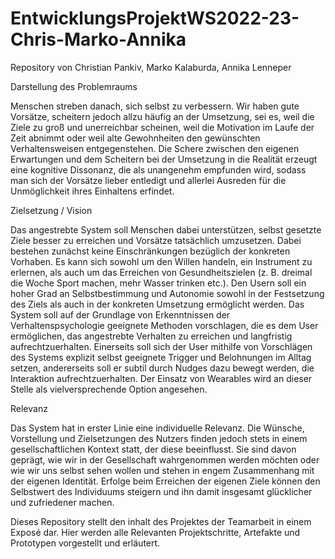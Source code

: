 # EntwicklungsProjektWS2022-23-Chris-Marko-Annika
Repository von Christian Pankiv, Marko Kalaburda, Annika Lenneper

Darstellung des Problemraums 

Menschen streben danach, sich selbst zu verbessern. Wir haben gute Vorsätze, scheitern jedoch allzu häufig an der Umsetzung, sei es, weil die Ziele zu groß und unerreichbar scheinen, weil die Motivation im Laufe der Zeit abnimmt oder weil alte Gewohnheiten den gewünschten Verhaltensweisen entgegenstehen. Die Schere zwischen den eigenen Erwartungen und dem Scheitern bei der Umsetzung in die Realität erzeugt eine kognitive Dissonanz, die als unangenehm empfunden wird, sodass man sich der Vorsätze lieber entledigt und allerlei Ausreden für die Unmöglichkeit ihres Einhaltens erfindet. 

 

Zielsetzung / Vision 

Das angestrebte System soll Menschen dabei unterstützen, selbst gesetzte Ziele besser zu erreichen und Vorsätze tatsächlich umzusetzen. Dabei bestehen zunächst keine Einschränkungen bezüglich der konkreten Vorhaben. Es kann sich sowohl um den Willen handeln, ein Instrument zu erlernen, als auch um das Erreichen von Gesundheitszielen (z. B. dreimal die Woche Sport machen, mehr Wasser trinken etc.). Den Usern soll ein hoher Grad an Selbstbestimmung und Autonomie sowohl in der Festsetzung des Ziels als auch in der konkreten Umsetzung ermöglicht werden. Das System soll auf der Grundlage von Erkenntnissen der Verhaltenspsychologie geeignete Methoden vorschlagen, die es dem User ermöglichen, das angestrebte Verhalten zu erreichen und langfristig aufrechtzuerhalten. Einerseits soll sich der User mithilfe von Vorschlägen des Systems explizit selbst geeignete Trigger und Belohnungen im Alltag setzen, andererseits soll er subtil durch Nudges dazu bewegt werden, die Interaktion aufrechtzuerhalten. Der Einsatz von Wearables wird an dieser Stelle als vielversprechende Option angesehen. 

 

Relevanz 

Das System hat in erster Linie eine individuelle Relevanz. Die Wünsche, Vorstellung und Zielsetzungen des Nutzers finden jedoch stets in einem gesellschaftlichen Kontext statt, der diese beeinflusst. Sie sind davon geprägt, wie wir in der Gesellschaft wahrgenommen werden möchten oder wie wir uns selbst sehen wollen und stehen in engem Zusammenhang mit der eigenen Identität. Erfolge beim Erreichen der eigenen Ziele können den Selbstwert des Individuums steigern und ihn damit insgesamt glücklicher und zufriedener machen. 



Dieses Repository stellt den inhalt des Projektes der Teamarbeit in einem Exposé dar. Hier werden alle Relevanten Projektschritte, Artefakte und Prototypen vorgestellt und erläutert.

